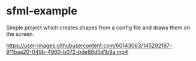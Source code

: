 # sfml-example

Simple project which creates shapes from a config file and draws them on the screen.



https://user-images.githubusercontent.com/60143063/145292187-911baa20-049b-4960-b072-bde88d0d1b9a.mp4
